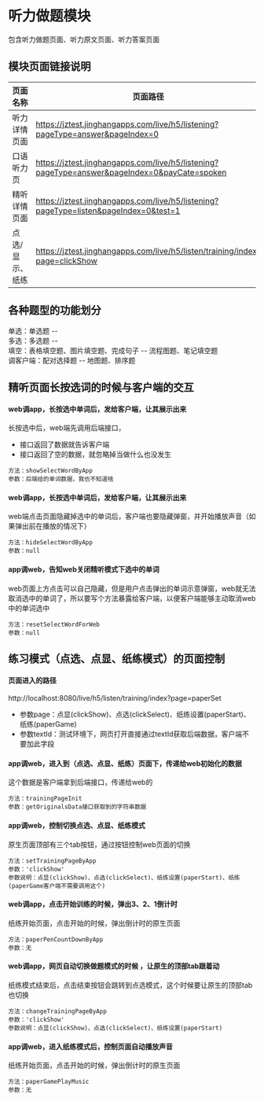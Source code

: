 <!-- 模块大标题 -->
# 听力做题模块
<!-- 模块说明 -->
包含听力做题页面、听力原文页面、听力答案页面

<!--项目功能模块说明-->
## 模块页面链接说明
| 页面名称 | 页面路径 | 传参说明 | 支持平台 |
|--------|---------|---------|---------|
| 听力详情页面 | https://jztest.jinghangapps.com/live/h5/listening?pageType=answer&pageIndex=0 | pageType=answer<br/>pageIndex=1 | webview | 
| 口语听力页 | https://jztest.jinghangapps.com/live/h5/listening?pageType=answer&pageIndex=0&payCate=spoken | pageType=answer<br/>pageIndex=1<br/>payCate=spoken | webview | 
| 精听详情页面 | https://jztest.jinghangapps.com/live/h5/listening?pageType=listen&pageIndex=0&test=1 | pageType=listen<br/>pageIndex=0 | webview | 
| 点选/显示、纸练 | https://jztest.jinghangapps.com/live/h5/listen/training/index?page=clickShow | page=clickShow | webview | 

## 各种题型的功能划分
单选：单选题 -- <br/>
多选：多选题 -- <br/>
填空：表格填空题、图片填空题、完成句子 -- 流程图题、笔记填空题<br/>
调客户端：配对选择题 -- 地图题、排序题<br/>


## 精听页面长按选词的时候与客户端的交互

#### web调app，长按选中单词后，发给客户端，让其展示出来
长按选中后，web端先调用后端接口，
- 接口返回了数据就告诉客户端
- 接口返回了空的数据，就忽略掉当做什么也没发生
```
方法：showSelectWordByApp
参数：后端给的单词数据，我也不知道啥
```
#### web调app，长按选中单词后，发给客户端，让其展示出来
web端点击页面隐藏掉选中的单词后，客户端也要隐藏弹窗，并开始播放声音（如果弹出前在播放的情况下）
```
方法：hideSelectWordByApp
参数：null
```
#### app调web，告知web关闭精听模式下选中的单词
web页面上方点击可以自己隐藏，但是用户点击弹出的单词示意弹窗，web就无法取消选中的单词了，所以要写个方法暴露给客户端，以便客户端能够主动取消web中的单词选中
```
方法：resetSelectWordForWeb
参数：null
```

## 练习模式（点选、点显、纸练模式）的页面控制

#### 页面进入的路径
http://localhost:8080/live/h5/listen/training/index?page=paperSet
- 参数page：点显(clickShow)、点选(clickSelect)、纸练设置(paperStart)、纸练(paperGame)
- 参数textId：测试环境下，网页打开直接通过textId获取后端数据，客户端不要加此字段

#### app调web，进入到（点选、点显、纸练）页面下，传递给web初始化的数据
这个数据是客户端拿到后端接口，传递给web的
```
方法：trainingPageInit
参数：getOriginalsData接口获取到的字符串数据
```
#### app调web，控制切换点选、点显、纸练模式
原生页面顶部有三个tab按钮，通过按钮控制web页面的切换
```
方法：setTrainingPageByApp
参数：'clickShow'
参数说明：点显(clickShow)、点选(clickSelect)、纸练设置(paperStart)、纸练(paperGame客户端不需要调用这个)
```

#### web调app，点击开始训练的时候，弹出3、2、1倒计时
纸练开始页面，点击开始的时候，弹出倒计时的原生页面
```
方法：paperPenCountDownByApp
参数：无
```

#### web调app，网页自动切换做题模式的时候 ，让原生的顶部tab跟着动
纸练模式结束后，点击结束按钮会跳转到点选模式，这个时候要让原生的顶部tab也切换
```
方法：changeTrainingPageByApp
参数：'clickShow'
参数说明：点显(clickShow)、点选(clickSelect)、纸练设置(paperStart)
```

#### app调web，进入纸练模式后，控制页面自动播放声音
纸练开始页面，点击开始的时候，弹出倒计时的原生页面
```
方法：paperGamePlayMusic
参数：无
```

